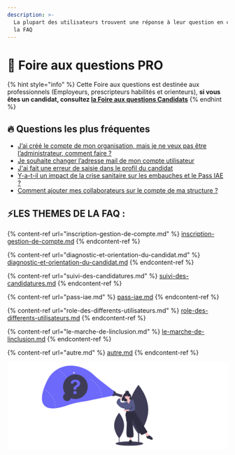 ```yaml
---
description: >-
  La plupart des utilisateurs trouvent une réponse à leur question en consultant
  la FAQ
---
```


# 🔎 Foire aux questions PRO

{% hint style="info" %}
Cette Foire aux questions est destinée aux professionnels (Employeurs, prescripteurs habilités et orienteurs), **si vous êtes un candidat, consultez **[**la Foire aux questions Candidats**](../foire-aux-questions-candidats.md)****
{% endhint %}

## 🔥 **Questions les plus fréquentes**

* [J’ai créé le compte de mon organisation, mais je ne veux pas être l’administrateur, comment faire ?](inscription-gestion-de-compte.md#jai-cree-le-compte-de-mon-organisation-mais-je-ne-veux-pas-etre-ladministrateur-comment-changer)
* [Je souhaite changer l’adresse mail de mon compte utilisateur](inscription-gestion-de-compte.md#je-souhaite-changer-ladresse-mail-de-mon-compte)
* [J'ai fait une erreur de saisie dans le profil du candidat](diagnostic-et-orientation-du-candidat.md#jai-fait-une-erreur-de-saisie-dans-le-profil-du-candidat)
* [Y-a-t-il un impact de la crise sanitaire sur les embauches et le Pass IAE ?](pass-iae.md#y-a-t-il-un-impact-de-la-crise-sanitaire-sur-les-embauches-et-le-pass-iae)
* [Comment ajouter mes collaborateurs sur le compte de ma structure ?](inscription-gestion-de-compte.md#comment-ajouter-mes-collaborateurs-sur-le-compte-de-ma-structure)

## ⚡LES THEMES DE LA FAQ :&#x20;

{% content-ref url="inscription-gestion-de-compte.md" %}
[inscription-gestion-de-compte.md](inscription-gestion-de-compte.md)
{% endcontent-ref %}

{% content-ref url="diagnostic-et-orientation-du-candidat.md" %}
[diagnostic-et-orientation-du-candidat.md](diagnostic-et-orientation-du-candidat.md)
{% endcontent-ref %}

{% content-ref url="suivi-des-candidatures.md" %}
[suivi-des-candidatures.md](suivi-des-candidatures.md)
{% endcontent-ref %}

{% content-ref url="pass-iae.md" %}
[pass-iae.md](pass-iae.md)
{% endcontent-ref %}

{% content-ref url="role-des-differents-utilisateurs.md" %}
[role-des-differents-utilisateurs.md](role-des-differents-utilisateurs.md)
{% endcontent-ref %}

{% content-ref url="le-marche-de-linclusion.md" %}
[le-marche-de-linclusion.md](le-marche-de-linclusion.md)
{% endcontent-ref %}

{% content-ref url="autre.md" %}
[autre.md](autre.md)
{% endcontent-ref %}

![](<../.gitbook/assets/Capture d’écran 2020-06-30 à 16.19.21.png>)
